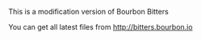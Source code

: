 This is a modification version of Bourbon Bitters

You can get all latest files from http://bitters.bourbon.io